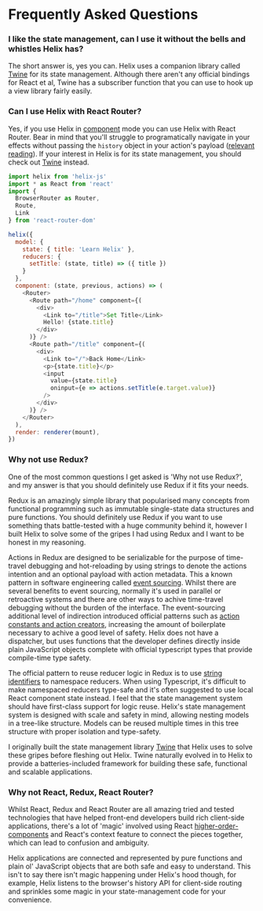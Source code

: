 # Frequently Asked Questions

### I like the state management, can I use it without the bells and whistles Helix has?

The short answer is, yes you can. Helix uses a companion library called [Twine](http://github.com/ohgoodlord/twine) for its state management. Although there aren't any official bindings for React et al, Twine has a subscriber function that you can use to hook up a view library fairly easily.

### Can I use Helix with React Router?

Yes, if you use Helix in [component](./Views/Component.md) mode you can use Helix with React Router. Bear in mind that you'll struggle to programatically navigate in your effects without passing the `history` object in your action's payload ([relevant reading](https://stackoverflow.com/a/42124328)). If your interest in Helix is for its state management, you should check out [Twine](http://github.com/ohgoodlord/twine) instead.

```javascript
import helix from 'helix-js'
import * as React from 'react'
import {
  BrowserRouter as Router,
  Route,
  Link
} from 'react-router-dom'

helix({
  model: {
    state: { title: 'Learn Helix' },
    reducers: {
      setTitle: (state, title) => ({ title })
    }
  },
  component: (state, previous, actions) => (
    <Router>
      <Route path="/home" component={(
        <div>
          <Link to="/title">Set Title</Link>
          Hello! {state.title}
        </div>
      )} />
      <Route path="/title" component={(
        <div>
          <Link to="/">Back Home</Link>
          <p>{state.title}</p>
          <input
            value={state.title}
            oninput={e => actions.setTitle(e.target.value)}
          />
        </div>
      )} />
    </Router>
  ),
  render: renderer(mount),
})
```

### Why not use Redux?

One of the most common questions I get asked is 'Why not use Redux?', and my answer is that you should definitely use Redux if it fits your needs.

Redux is an amazingly simple library that popularised many concepts from functional programming such as immutable single-state data structures and pure functions. You should definitely use Redux if you want to use something thats battle-tested with a huge community behind it, however I built Helix to solve some of the gripes I had using Redux and I want to be honest in my reasoning.

Actions in Redux are designed to be serializable for the purpose of time-travel debugging and hot-reloading by using strings to denote the actions intention and an optional payload with action metadata. This a known pattern in software engineering called [event sourcing](https://martinfowler.com/eaaDev/EventSourcing.html). Whilst there are several benefits to event sourcing, normally it's used in parallel or retroactive systems and there are other ways to achive time-travel debugging without the burden of the interface. The event-sourcing additional level of indirection introduced official patterns such as [action constants and action creators](https://redux.js.org/docs/faq/Actions.html#why-should-type-be-a-string-or-at-least-serializable-why-should-my-action-types-be-constants), increasing the amount of boilerplate necessary to achive a good level of safety. Helix does not have a dispatcher, but uses functions that the developer defines directly inside plain JavaScript objects complete with official typescript types that provide compile-time type safety. 

The official pattern to reuse reducer logic in Redux is to use [string identifiers](https://redux.js.org/docs/recipes/reducers/ReusingReducerLogic.html) to namespace reducers. When using Typescript, it's difficult to make namespaced reducers type-safe and it's often suggested to use local React component state instead. I feel that the state management system should have first-class support for logic reuse. Helix's state management system is designed with scale and safety in mind, allowing nesting models in a tree-like structure. Models can be reused multiple times in this tree structure with proper isolation and type-safety.

I originally built the state management library [Twine](http://github.com/ohgoodlord/twine) that Helix uses to solve these gripes before fleshing out Helix. Twine naturally evolved in to Helix to provide a batteries-included framework for building these safe, functional and scalable applications.

### Why not React, Redux, React Router?

Whilst React, Redux and React Router are all amazing tried and tested technologies that have helped front-end developers build rich client-side applications, there's a lot of 'magic' involved using React [higher-order-components](https://reactjs.org/docs/higher-order-components.html) and React's context feature to connect the pieces together, which can lead to confusion and ambiguity.

Helix applications are connected and represented by pure functions and plain ol' JavaScript objects that are both safe and easy to understand. This isn't to say there isn't magic happening under Helix's hood though, for example, Helix listens to the browser's history API for client-side routing and sprinkles some magic in your state-management code for your convenience.